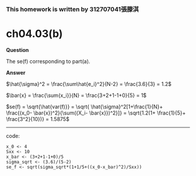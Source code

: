 ### This homework is written by 312707041張滕淇

# ch04.03(b)

**Question**

The se(f) corresponding to part(a).

**Answer**

$\hat{\sigma}^2 = \frac{\sum\hat{e_i}^2}{N-2} = \frac{3.6}{3} = 1.2$

$\bar{x} = \frac{\sum{x_i}}{N} = \frac{3+2+1-1+0}{5} = 1$

$se(f) = \sqrt{\hat{var(f)}} = \sqrt{ \hat{\sigma}^2[1+\frac{1}{N}+ \frac{(x_0- \bar{x})^2}{\sum({X_i- \bar{x}})^2}]} = \sqrt{1.2(1+ \frac{1}{5}+ \frac{3^2}{10})} = 1.5875$

--------------------------------------------------------------------------------------------------

code:
```{r}
x_0 <- 4
Sxx <- 10
x_bar <- (3+2+1-1+0)/5
sigma_sqrt <- (3.6)/(5-2)
se_f <- sqrt(sigma_sqrt*(1+1/5+((x_0-x_bar)^2)/Sxx))
```
